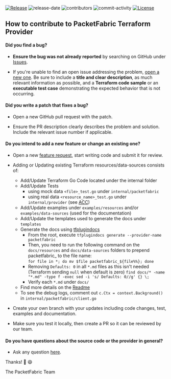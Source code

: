 [![Release](https://img.shields.io/github/v/release/PacketFabric/terraform-provider-packetfabric?display_name=tag)](https://github.com/PacketFabric/terraform-provider-packetfabric/releases)
![release-date](https://img.shields.io/github/release-date/PacketFabric/terraform-provider-packetfabric)
![contributors](https://img.shields.io/github/contributors/PacketFabric/terraform-provider-packetfabric)
![commit-activity](https://img.shields.io/github/commit-activity/m/PacketFabric/terraform-provider-packetfabric)
[![License](https://img.shields.io/github/license/PacketFabric/terraform-provider-packetfabric)](https://github.com/PacketFabric/terraform-provider-packetfabric)

## How to contribute to PacketFabric Terraform Provider

#### **Did you find a bug?**

* **Ensure the bug was not already reported** by searching on GitHub under [Issues](https://github.com/PacketFabric/terraform-provider-packetfabric/issues).

* If you're unable to find an open issue addressing the problem, [open a new one](https://github.com/PacketFabric/terraform-provider-packetfabric/issues/new?assignees=&labels=bug&template=bug-report.md). Be sure to include a **title and clear description**, as much relevant information as possible, and a **Terraform code sample** or an **executable test case** demonstrating the expected behavior that is not occurring.

#### **Did you write a patch that fixes a bug?**

* Open a new GitHub pull request with the patch.

* Ensure the PR description clearly describes the problem and solution. Include the relevant issue number if applicable.

#### **Do you intend to add a new feature or change an existing one?**

* Open a new [feature request](https://github.com/PacketFabric/terraform-provider-packetfabric/issues/new?assignees=&labels=enhancement&template=feature_request.md&title=), start writing code and submit it for review.

* Adding or Updating existing Terraform resources/data-sources consists of:

    * Add/Update Terraform Go Code located under the internal folder 
    * Add/Update Tests 
        * using mock data `<file>_test.go` under `internal/packetfabric`
        * using real data `<resource_name>_test.go` under `internal/provider` (see [ACC](https://github.com/PacketFabric/terraform-provider-packetfabric#acceptance-tests))
    * Add/Update examples under `examples/resources` and/or `examples/data-sources` (used for the documentation)
    * Add/Update the templates used to generate the docs  under `templates`
    * Generate the docs using [tfplugindocs](https://github.com/hashicorp/terraform-plugin-docs)
        * From the root, execute `tfplugindocs generate --provider-name packetfabric`
        * Then, you need to run the following command on the `docs/resources` and `docs/data-sources` folders to prepend packetfabric_ to the file name:  
        `for file in *; do mv $file packetfabric_${file%%}; done`
        * Removing `Defaults: 0` in all `*.md` files as this isn't needed (Terraform sending `null` when default is zero)
        `find docs/* -name "*.md" -type f -exec sed -i 's/ Defaults: 0//g' {} \;`
        * Verify each `*.md` under `docs/`
    * Find more details on the [Readme](https://github.com/PacketFabric/terraform-provider-packetfabric)
    * To see the debug logs, comment out `c.Ctx = context.Background()` in `internal/packetfabric/client.go`

* Create your own branch with your updates including code changes, test, examples and documentation. 

* Make sure you test it locally, then create a PR so it can be reviewed by our team.

#### **Do you have questions about the source code or the provider in general?**

* Ask any question [here](https://github.com/PacketFabric/terraform-provider-packetfabric/issues/new?assignees=&labels=help+wanted&template=terraform-packetfabric-provider-questions.md&title=).

Thanks! :rocket: :smile:

The PacketFabric Team
